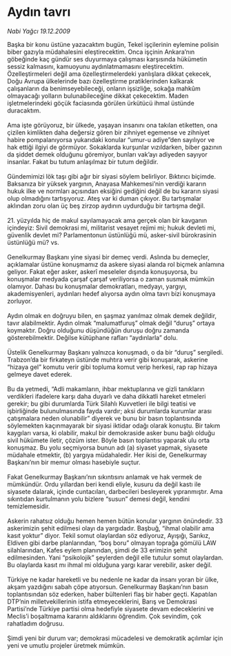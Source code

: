 # Aydın tavrı

*Nabi Yağcı 19.12.2009*

<div class="taraf_structure_2col_1zq">
<div class="margen_n">



 <p>Başka bir konu üstüne yazacaktım bugün, Tekel işçilerinin eylemine polisin biber gazıyla müdahalesini eleştirecektim. Onca işçinin Ankara’nın göbeğinde kaç gündür ses duyurmaya çalışması karşısında hükümetin sessiz kalmasını, kamuoyunu aydınlatmamasını eleştirecektim. Özelleştirmeleri değil ama özelleştirmelerdeki yanlışlara dikkat çekecek, Doğu Avrupa ülkelerinde bazı özelleştirme pratiklerinden kalkarak çalışanların da benimseyebileceği, onların işsizliğe, sokağa mahkûm olmayacağı yolların bulunabileceğine dikkat çekecektim. Maden işletmelerindeki göçük faciasında görülen ürkütücü ihmal üstünde duracaktım. <br/><br/>Ama işte görüyoruz, bir ülkede, yaşayan insanını ona takılan etiketten, ona çizilen kimlikten daha değersiz gören bir zihniyet egemense ve zihniyet habire pompalanıyorsa yukarıdaki konular “umur-u adiye”den sayılıyor ve hak ettiği ilgiyi de görmüyor. Sokaklarda kurşunlar vızıldarken, biber gazının da şiddet demek olduğunu göremiyor, bunları vak’ayı adiyeden sayıyor insanlar. Fakat bu tutum anlaşılmaz bir tutum değildir. <br/><br/>Gündemimizi lök taşı gibi ağır bir siyasi söylem belirliyor. Bıktırıcı biçimde. Baksanıza bir yüksek yargının, Anayasa Mahkemesi’nin verdiği kararın hukuk ilke ve normları açısından eksiğini gediğini değil de bu kararın siyasi olup olmadığını tartışıyoruz. Ateş var ki duman çıkıyor. Bu tartışmalar aklından zoru olan üç beş zirzop aydının uydurduğu bir tartışma değil. <br/><br/>21. yüzyılda hiç de makul sayılamayacak ama gerçek olan bir kavganın içindeyiz: Sivil demokrasi mi, militarist vesayet rejimi mi; hukuk devleti mi, güvenlik devlet mi? Parlamentonun üstünlüğü mü, asker-sivil bürokrasinin üstünlüğü mü? vs. <br/><br/>Genelkurmay Başkanı yine siyasi bir demeç verdi. Aslında bu demeçler, açıklamalar üstüne konuşmamız da askere siyasi alanda rol biçmek anlamına geliyor. Fakat eğer asker, askerî meseleler dışında konuşuyorsa, bu konuşmalar medyada çarşaf çarşaf veriliyorsa o zaman susmak mümkün olamıyor. Dahası bu konuşmalar demokratları, medyayı, yargıyı, akademisyenleri, aydınları hedef alıyorsa aydın olma tavrı bizi konuşmaya zorluyor. <br/><br/>Aydın olmak en doğruyu bilen, en şaşmaz yanılmaz olmak demek değildir, tavır alabilmektir. Aydın olmak “malumatfuruş” olmak değil “duruş” ortaya koymaktır. Doğru olduğunu düşündüğün duruşu doğru zamanda gösterebilmektir. Değilse kütüphane rafları “aydınlarla” dolu. <br/><br/>Üstelik Genelkurmay Başkanı yalnızca konuşmadı, o da bir “duruş” sergiledi. Trabzon’da bir firkateyn üstünde muhtıra verir gibi konuşarak, askerine “hizaya gel” komutu verir gibi topluma komut verip herkesi, rap rap hizaya gelmeye davet ederek. <br/><br/>Bu da yetmedi, “Adli makamların, ihbar mektuplarına ve gizli tanıkların verdikleri ifadelere karşı daha duyarlı ve daha dikkatli hareket etmeleri gerekir; bu gibi durumlarda Türk Silahlı Kuvvetleri ile bilgi teatisi ve işbirliğinde bulunulmasında fayda vardır; aksi durumlarda kurumlar arası çatışmalara neden olunabilir” diyerek ve bunu bir basın toplantısında söylemekten kaçınmayarak bir siyasi iktidar odağı olarak konuştu. Bir takım kaygıları varsa, ki olabilir, makul bir demokraside asker bunu bağlı olduğu sivil hükümete iletir, çözüm ister. Böyle basın toplantısı yaparak ulu orta konuşmaz. Bu yolu seçmiyorsa bunun adı (a) siyaset yapmak, siyasete müdahale etmektir, (b) yargıya müdahaledir. Her ikisi de, Genelkurmay Başkanı’nın bir memur olması hasebiyle suçtur. <br/><br/>Fakat Genelkurmay Başkanı’nın sıkıntısını anlamak ve hak vermek de mümkündür. Ordu yıllardan beri kendi eliyle, kusuru da değil kastı ile siyasete dalarak, içinde cuntacıları, darbecileri besleyerek yıpranmıştır. Ama sıkıntıdan kurtulmanın yolu bizlere “susun” demesi değil, kendini temizlemesidir. <br/><br/>Askerin rahatsız olduğu hemen hemen bütün konular yargının önündedir. 33 askerimizin şehit edilmesi olayı da yargıdadır. Başbuğ, “ihmal olabilir ama kasıt yoktur” diyor. Tekil somut olaylardan söz ediyoruz, Ayışığı, Sarıkız, Eldiven gibi darbe planlarından, “boş boru” olmayan toprağa gömülü LAW silahlarından, Kafes eylem planından, şimdi de 33 erimizin şehit edilmesinden. Yani “psikolojik” şeylerden değil elle tutulur somut olaylardan. Bu olaylarda kasıt mı ihmal mi olduğuna yargı karar verebilir, asker değil. <br/><br/>Türkiye ne kadar hareketli ve bu nedenle ne kadar da insanı yoran bir ülke, akşam yazdığını sabah çöpe atıyorsun. Genelkurmay Başkanı’nın basın toplantısından söz ederken, haber bültenleri flaş bir haber geçti. Kapatılan DTP’nin milletvekillerinin istifa etmeyeceklerini, Barış ve Demokrasi Partisi’nde Türkiye partisi olma hedefiyle siyasete devam edeceklerini ve Meclis’i boşaltmama kararını aldıklarını öğrendim. Çok sevindim, çok rahatladım doğrusu. <br/><br/>Şimdi yeni bir durum var; demokrasi mücadelesi ve demokratik açılımlar için yeni ve umutlu projeler üretmek mümkün.</p>
<br/>
<br/>
<br/>



<br/>


<div id="taraf_not">
</div>

</div>


</div>

